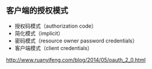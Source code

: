 ## 客户端的授权模式
- 授权码模式（authorization code）
- 简化模式（implicit）
- 密码模式（resource owner password credentials）
- 客户端模式（client credentials）



http://www.ruanyifeng.com/blog/2014/05/oauth_2_0.html

